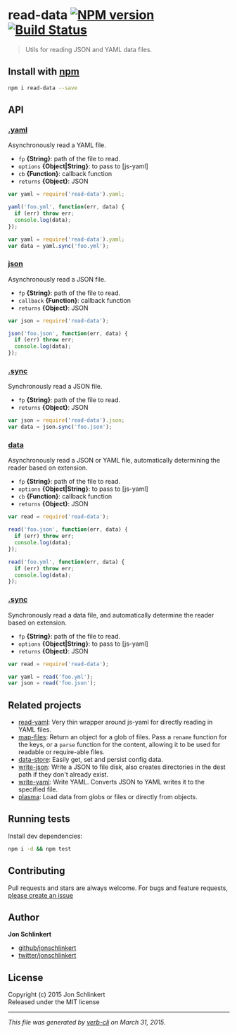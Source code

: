 # read-data [![NPM version](https://badge.fury.io/js/read-data.svg)](http://badge.fury.io/js/read-data)  [![Build Status](https://travis-ci.org/jonschlinkert/read-data.svg)](https://travis-ci.org/jonschlinkert/read-data) 

> Utils for reading JSON and YAML data files.

## Install with [npm](npmjs.org)

```bash
npm i read-data --save
```

## API
### [.yaml](./index.js#L33)

Asynchronously read a YAML file.

* `fp` **{String}**: path of the file to read.    
* `options` **{Object|String}**: to pass to [js-yaml]    
* `cb` **{Function}**: callback function    
* `returns` **{Object}**: JSON  

```js
var yaml = require('read-data').yaml;

yaml('foo.yml', function(err, data) {
  if (err) throw err;
  console.log(data);
});
```

```js
var yaml = require('read-data').yaml;
var data = yaml.sync('foo.yml');
```

### [json](./index.js#L69)

Asynchronously read a JSON file.

* `fp` **{String}**: path of the file to read.    
* `callback` **{Function}**: callback function    
* `returns` **{Object}**: JSON  

```js
var json = require('read-data');

json('foo.json', function(err, data) {
  if (err) throw err;
  console.log(data);
});
```

### [.sync](./index.js#L94)

Synchronously read a JSON file.

* `fp` **{String}**: path of the file to read.    
* `returns` **{Object}**: JSON  

```js
var json = require('read-data').json;
var data = json.sync('foo.json');
```

### [data](./index.js#L128)

Asynchronously read a JSON or YAML file, automatically determining the reader based on extension.

* `fp` **{String}**: path of the file to read.    
* `options` **{Object|String}**: to pass to [js-yaml]    
* `cb` **{Function}**: callback function    
* `returns` **{Object}**: JSON  

```js
var read = require('read-data');

read('foo.json', function(err, data) {
  if (err) throw err;
  console.log(data);
});

read('foo.yml', function(err, data) {
  if (err) throw err;
  console.log(data);
});
```

### [.sync](./index.js#L165)

Synchronously read a data file, and automatically determine the reader based on extension.

* `fp` **{String}**: path of the file to read.    
* `options` **{Object|String}**: to pass to [js-yaml]    
* `returns` **{Object}**: JSON  

```js
var read = require('read-data');

var yaml = read('foo.yml');
var json = read('foo.json');
```

## Related projects
 * [read-yaml](https://github.com/jonschlinkert/read-yaml): Very thin wrapper around js-yaml for directly reading in YAML files.
 * [map-files](https://github.com/jonschlinkert/map-files): Return an object for a glob of files. Pass a `rename` function for the keys, or a `parse` function for the content, allowing it to be used for readable or require-able files.
 * [data-store](https://github.com/jonschlinkert/data-store): Easily get, set and persist config data.
 * [write-json](https://github.com/jonschlinkert/write-json): Write a JSON to file disk, also creates directories in the dest path if they don't already exist.
 * [write-yaml](https://github.com/jonschlinkert/write-yaml): Write YAML. Converts JSON to YAML writes it to the specified file.
 * [plasma](https://github.com/jonschlinkert/plasma): Load data from globs or files or directly from objects.  

## Running tests
Install dev dependencies:

```bash
npm i -d && npm test
```

## Contributing
Pull requests and stars are always welcome. For bugs and feature requests, [please create an issue](https://github.com/jonschlinkert/read-data/issues)

## Author

**Jon Schlinkert**

+ [github/jonschlinkert](https://github.com/jonschlinkert)
+ [twitter/jonschlinkert](http://twitter.com/jonschlinkert) 

## License
Copyright (c) 2015 Jon Schlinkert  
Released under the MIT license

***

_This file was generated by [verb-cli](https://github.com/assemble/verb-cli) on March 31, 2015._

[read-yaml]: https://github.com/jonschlinkert/read-yaml
